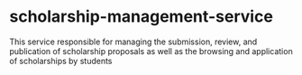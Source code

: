 # scholarship-management-service
This service responsible for managing the submission, review, and publication of scholarship proposals as well as the browsing and application of scholarships by students

